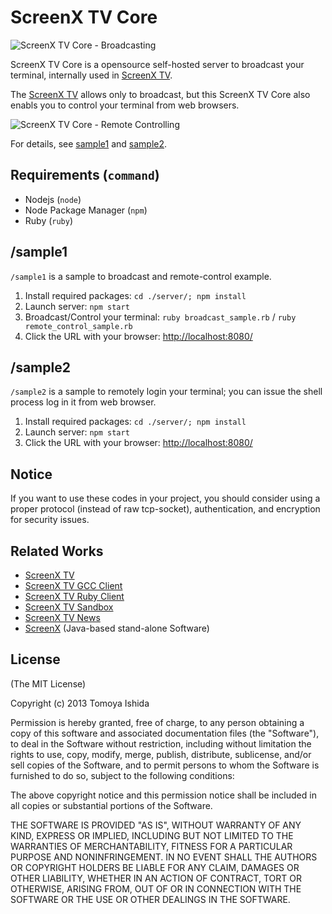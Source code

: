 # ScreenX TV Core

![ScreenX TV Core - Broadcasting](https://dl.dropboxusercontent.com/u/2819285/screenxtv-core_ss-broadcast.png)

ScreenX TV Core is a opensource self-hosted server to broadcast your terminal, internally used in [ScreenX TV](http://screenx.tv/).

The [ScreenX TV](http://screenx.tv) allows only to broadcast, but this ScreenX TV Core also enabls you to control your terminal from web browsers.

![ScreenX TV Core - Remote Controlling](https://dl.dropboxusercontent.com/u/2819285/screenxtv-core_ss-remote-control.png)

For details, see [sample1](https://github.com/screenxtv/screenxtv-core#sample1) and [sample2](https://github.com/screenxtv/screenxtv-core#sample2).

## Requirements (`command`)

- Nodejs (`node`)
- Node Package Manager (`npm`)
- Ruby (`ruby`)

## /sample1

`/sample1` is a sample to broadcast and remote-control example.

1. Install required packages: `cd ./server/; npm install`
2. Launch server: `npm start`
3. Broadcast/Control your terminal: `ruby broadcast_sample.rb` / `ruby remote_control_sample.rb`
4. Click the URL with your browser: [http://localhost:8080/](http://localhost:8080/)

## /sample2

`/sample2` is a sample to remotely login your terminal; you can issue the shell process log in it from web browser.

1. Install required packages: `cd ./server/; npm install`
2. Launch server: `npm start`
3. Click the URL with your browser: [http://localhost:8080/](http://localhost:8080/)

## Notice

If you want to use these codes in your project, you should consider using a proper protocol (instead of raw tcp-socket), authentication, and encryption for security issues.

## Related Works

- [ScreenX TV](http://screenx.tv/)
- [ScreenX TV GCC Client](https://github.com/screenxtv/screenxtv-gcc-client)
- [ScreenX TV Ruby Client](https://github.com/screenxtv/screenxtv-ruby-client)
- [ScreenX TV Sandbox](https://github.com/screenxtv/screenxtv-sandbox)
- [ScreenX TV News](https://github.com/screenxtv/screenxtv-news)
- [ScreenX](https://github.com/screenxtv/screenx) (Java-based stand-alone Software)


## License

(The MIT License)

Copyright (c) 2013 Tomoya Ishida

Permission is hereby granted, free of charge, to any person obtaining a copy of this software and associated documentation files (the "Software"), to deal in the Software without restriction, including without limitation the rights to use, copy, modify, merge, publish, distribute, sublicense, and/or sell copies of the Software, and to permit persons to whom the Software is furnished to do so, subject to the following conditions:

The above copyright notice and this permission notice shall be included in all copies or substantial portions of the Software.

THE SOFTWARE IS PROVIDED "AS IS", WITHOUT WARRANTY OF ANY KIND, EXPRESS OR IMPLIED, INCLUDING BUT NOT LIMITED TO THE WARRANTIES OF MERCHANTABILITY, FITNESS FOR A PARTICULAR PURPOSE AND NONINFRINGEMENT. IN NO EVENT SHALL THE AUTHORS OR COPYRIGHT HOLDERS BE LIABLE FOR ANY CLAIM, DAMAGES OR OTHER LIABILITY, WHETHER IN AN ACTION OF CONTRACT, TORT OR OTHERWISE, ARISING FROM, OUT OF OR IN CONNECTION WITH THE SOFTWARE OR THE USE OR OTHER DEALINGS IN THE SOFTWARE.
